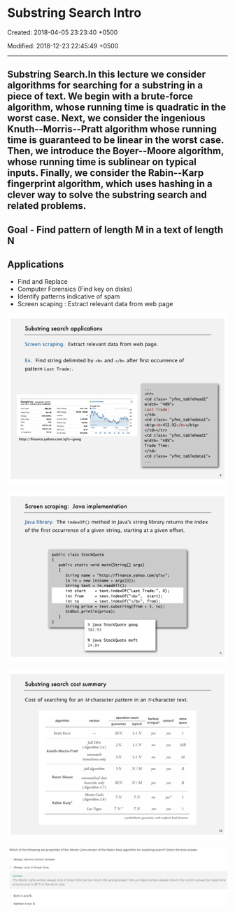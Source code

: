 # Substring Search Intro

Created: 2018-04-05 23:23:40 +0500

Modified: 2018-12-23 22:45:49 +0500

---

## Substring Search.In this lecture we consider algorithms for searching for a substring in a piece of text. We begin with a brute-force algorithm, whose running time is quadratic in the worst case. Next, we consider the ingenious Knuth--Morris--Pratt algorithm whose running time is guaranteed to be linear in the worst case. Then, we introduce the Boyer--Moore algorithm, whose running time is sublinear on typical inputs. Finally, we consider the Rabin--Karp fingerprint algorithm, which uses hashing in a clever way to solve the substring search and related problems.

## Goal - Find pattern of length M in a text of length N

## Applications
-   Find and Replace
-   Computer Forensics (Find key on disks)
-   Identify patterns indicative of spam
-   Screen scaping : Extract relevant data from web page

![](media/Substring-Search-Intro-image1.png)

![](media/Substring-Search-Intro-image2.png)

![image](media/Substring-Search-Intro-image3.png)

![image](media/Substring-Search-Intro-image4.png)


